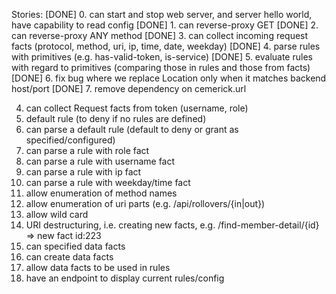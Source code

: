 Stories:
[DONE] 0. can start and stop web server, and server hello world, have capability to read config
[DONE] 1. can reverse-proxy GET
[DONE] 2. can reverse-proxy ANY method
[DONE] 3. can collect incoming request facts (protocol, method, uri, ip, time, date, weekday)
[DONE] 4. parse rules with primitives (e.g. has-valid-token, is-service)
[DONE] 5. evaluate rules with regard to primitives (comparing those in rules and those from facts)
[DONE] 6. fix bug where we replace Location only when it matches backend host/port
[DONE] 7. remove dependency on cemerick.url

4. can collect Request facts from token (username, role)
5. default rule (to deny if no rules are defined)
6. can parse a default rule (default to deny or grant as specified/configured)
7. can parse a rule with role fact
8. can parse a rule with username fact
9. can parse a rule with ip fact
10. can parse a rule with weekday/time fact
11. allow enumeration of method names
12. allow enumeration of uri parts (e.g. /api/rollovers/{in|out})
13. allow wild card
14. URI destructuring, i.e. creating new facts, e.g. /find-member-detail/{id} => new fact id:223
15. can specified data facts
16. can create data facts
17. allow data facts to be used in rules
18. have an endpoint to display current rules/config